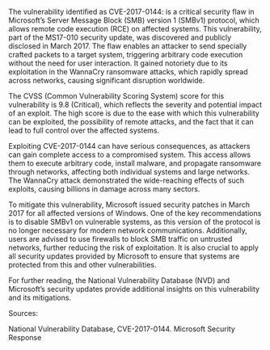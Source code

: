 The vulnerability identified as CVE-2017-0144:
is a critical security flaw in Microsoft’s Server Message Block (SMB) version 1 (SMBv1) protocol, which allows remote code execution (RCE) on affected systems. This vulnerability, part of the MS17-010 security update, was discovered and publicly disclosed in March 2017. The flaw enables an attacker to send specially crafted packets to a target system, triggering arbitrary code execution without the need for user interaction. It gained notoriety due to its exploitation in the WannaCry ransomware attacks, which rapidly spread across networks, causing significant disruption worldwide.

The CVSS (Common Vulnerability Scoring System) score for this vulnerability is 9.8 (Critical), which reflects the severity and potential impact of an exploit. The high score is due to the ease with which this vulnerability can be exploited, the possibility of remote attacks, and the fact that it can lead to full control over the affected systems.

Exploiting CVE-2017-0144 can have serious consequences, as attackers can gain complete access to a compromised system. This access allows them to execute arbitrary code, install malware, and propagate ransomware through networks, affecting both individual systems and large networks. The WannaCry attack demonstrated the wide-reaching effects of such exploits, causing billions in damage across many sectors.

To mitigate this vulnerability, Microsoft issued security patches in March 2017 for all affected versions of Windows. One of the key recommendations is to disable SMBv1 on vulnerable systems, as this version of the protocol is no longer necessary for modern network communications. Additionally, users are advised to use firewalls to block SMB traffic on untrusted networks, further reducing the risk of exploitation. It is also crucial to apply all security updates provided by Microsoft to ensure that systems are protected from this and other vulnerabilities.

For further reading, the National Vulnerability Database (NVD) and Microsoft’s security updates provide additional insights on this vulnerability and its mitigations.

Sources:

National Vulnerability Database, CVE-2017-0144.
Microsoft Security Response

